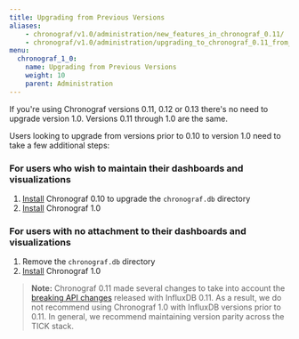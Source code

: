 ```yaml
---
title: Upgrading from Previous Versions
aliases:
    - chronograf/v1.0/administration/new_features_in_chronograf_0.11/
    - chronograf/v1.0/administration/upgrading_to_chronograf_0.11_from_previous_versions/
menu:
  chronograf_1_0:
    name: Upgrading from Previous Versions
    weight: 10
    parent: Administration
---
```


If you're using Chronograf versions 0.11, 0.12 or 0.13 there's no need to
upgrade version 1.0.
Versions 0.11 through 1.0 are the same.

Users looking to upgrade from versions prior to 0.10 to version 1.0 need to
take a few additional steps:

### For users who wish to maintain their dashboards and visualizations

1. [Install](https://influxdata.com/downloads/) Chronograf 0.10 to upgrade the `chronograf.db` directory
2. [Install](https://influxdata.com/downloads/) Chronograf 1.0

### For users with no attachment to their dashboards and visualizations

1. Remove the `chronograf.db` directory
2. [Install](https://influxdata.com/downloads/) Chronograf 1.0

> **Note:** Chronograf 0.11 made several changes to take into account the [breaking API changes](https://github.com/influxdata/influxdb/blob/master/CHANGELOG.md) released with InfluxDB 0.11.
As a result, we do not recommend using Chronograf 1.0 with InfluxDB versions prior to 0.11.
In general, we recommend maintaining version parity across the TICK stack.
